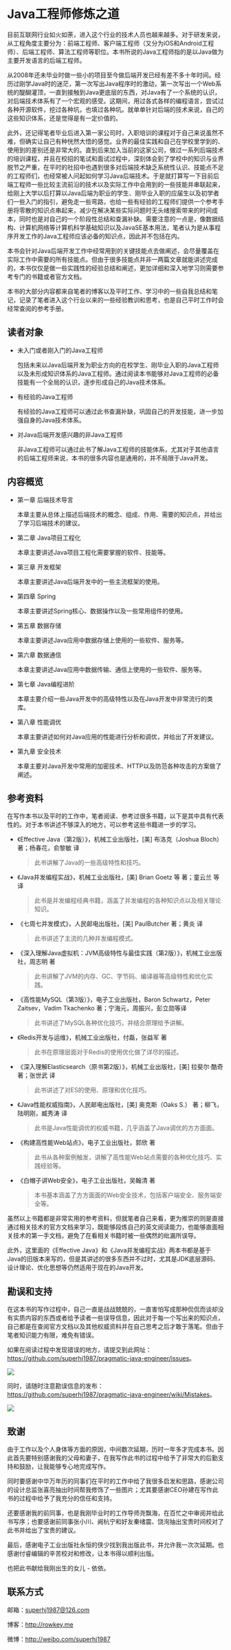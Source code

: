 # Java工程师修炼之道

目前互联网行业如火如荼，进入这个行业的技术人员也越来越多。对于研发来说，从工程角度主要分为：前端工程师、客户端工程师（又分为iOS和Android工程师）、后端工程师、算法工程师等职位。本书所说的Java工程师指的是以Java做为主要开发语言的后端工程师。

从2008年还未毕业时做一些小的项目至今做后端开发已经有差不多十年时间。经历过刚学Java时的迷茫，第一次写出Java程序时的激动，第一次写出一个Web系统的醍醐灌顶，一直到接触到Java更底层的东西，对Java有了一个系统的认识，对后端技术体系有了一个宏观的感受。这期间，用过各式各样的编程语言，尝试过各种开源软件，挖过各种坑，也填过各种坑。就单单针对后端的技术来说，自己的这些知识体系，还是觉得是有一定价值的。

此外，还记得笔者毕业后进入第一家公司时，入职培训的课程对于自己来说虽然不难，但确实让自己有种恍然大悟的感觉。业界的最佳实践和自己在学校里学到的、使用到的差别还是非常大的。直到后来加入当前的这家公司，做过一系列后端技术的培训课程，并且在校招的笔试和面试过程中，深刻体会到了学校中的知识与业界脱节之严重，在平时的社招中也遇到很多对后端技术缺乏系统性认识、技能点不足的工程师们，也经常被人问起如何学习Java后端技术。于是就打算写一下目前后端工程师一些比较主流前沿的技术以及实际工作中会用到的一些技能并串联起来，给刚上大学以后打算以Java后端为职业的学生、刚毕业入职的应届生以及初学者们一些入门的指引，避免走一些弯路，也给一些有经验的工程师们提供一个参考手册将零散的知识点串起来，减少在解决某些实际问题时无头绪搜索带来的时间成本，同时也是对自己的一个阶段性总结和查漏补缺。需要注意的一点是，像数据结构、计算机网络等计算机科学基础知识以及JavaSE基本用法，笔者认为是从事程序开发工作的Java工程师应该必备的知识点，因此并不包括在内。

本书会针对Java后端开发工作中经常用到的关键技能点去做阐述，会尽量覆盖在实际工作中需要的所有技能点。但由于很多技能点并非一两篇文章就能讲述完成的，本书仅仅是做一些实践性的经验总结和阐述，更加详细和深入地学习则需要参考专门的书籍或者官方文档。

本书的大部分内容都来自笔者的博客以及平时工作、学习中的一些自我总结和笔记，记录了笔者进入这个行业以来的一些经验教训和思考，也是自己平时工作时会经常查阅的参考手册。

## 读者对象

- 未入门或者刚入门的Java工程师

    包括未来以Java后端开发为职业方向的在校学生、刚毕业入职的Java工程师以及未形成知识体系的Java工程师。通过阅读本书能够对Java工程师的必备技能有一个全局的认识，逐步形成自己的Java技术体系。
    
- 有经验的Java工程师

    有经验的Java工程师可以通过此书查漏补缺，巩固自己的开发技能，进一步加强自身的Java技术体系。
    
- 对Java后端开发感兴趣的非Java工程师

    非Java工程师可以通过此书了解Java工程师的技能体系，尤其对于其他语言的后端工程师来说，本书的很多内容也是通用的，并不局限于Java开发。

## 内容概览

- 第一章 后端技术导言

    本章主要从总体上描述后端技术的概念、组成、作用、需要的知识点，并给出了学习后端技术的建议。

- 第二章 Java项目工程化

    本章主要讲述Java项目工程化需要掌握的软件、技能等。

- 第三章 开发框架

    本章主要讲述Java后端开发中的一些主流框架的使用。
    
- 第四章 Spring

    本章主要讲述Spring核心、数据操作以及一些常用组件的使用。

- 第五章 数据存储

    本章主要讲述Java应用中数据存储上使用的一些软件、服务等。

- 第六章 数据通信

    本章主要讲述Java应用中数据传输、通信上使用的一些软件、服务等。

- 第七章 Java编程进阶

    本章主要介绍一些Java开发中的高级特性以及在Java开发中非常流行的类库。

- 第八章 性能调优

    本章主要讲述如何对Java应用的性能进行分析和调优，并给出了开发建议。
    
- 第九章 安全技术

    本章主要对Java开发中常用的加密技术、HTTP以及防范各种攻击的方案做了阐述。

## 参考资料

在写作本书以及平时的工作中，笔者阅读、参考过很多书籍，以下是其中具有代表性的。对于本书讲述不够深入的地方，可以参考这些书籍进一步的学习。

- 《Effective Java（第2版）》，机械工业出版社，[美] 布洛克（Joshua Bloch） 著；杨春花，俞黎敏 译
    
    > 此书讲解了Java的一些高级特性和技巧。

- 《Java并发编程实战》，机械工业出版社，[美] Brian Goetz 等 著；童云兰 等 译 

    > 此书是并发编程经典书籍，涵盖了并发编程的各种知识点以及相关理论知识。
    
- 《七周七并发模式》，人民邮电出版社，[美] PaulButcher 著；黄炎 译

	> 此书讲述了主流的几种并发编程模式。
    
- 《深入理解Java虚拟机：JVM高级特性与最佳实践（第2版）》，机械工业出版社，周志明 著

	> 此书讲解了JVM的内存、GC、字节码、编译器等高级特性和优化实践。 
	
- 《高性能MySQL（第3版）》，电子工业出版社，Baron Schwartz，Peter Zaitsev，Vadim Tkachenko 著；宁海元，周振兴，彭立勋等译
	
	> 此书讲述了MySQL各种优化技巧，并结合原理给予讲解。

- 《Redis开发与运维》，机械工业出版社，付磊，张益军 著

	> 此书在原理层面对于Redis的使用优化做了详尽的描述。

- 《深入理解Elasticsearch（原书第2版）》，机械工业出版社，[美] 拉斐尔·酷奇 著；张世武 译

	> 此书讲述了对ES的使用、原理和优化技巧。

- 《Java性能权威指南》，人民邮电出版社，[美] 奥克斯（Oaks S.） 著；柳飞，陆明刚，臧秀涛 译

	> 此书是Java性能调优的权威书籍，几乎涵盖了Java调优的方方面面。
	
- 《构建高性能Web站点》，电子工业出版社，郭欣  著

	> 此书从各种案例触发，讲解了高性能Web站点需要的各种优化技巧、实践经验等。
	
- 《白帽子讲Web安全》，电子工业出版社，吴翰清  著

    > 本书基本涵盖了方方面面的Web安全技术，包括客户端安全、服务端安全等。

虽然以上书籍都是非常实用的参考资料，但就笔者自己来看，更为推崇的则是直接通过相关技术的官方文档来学习，既能够段炼自己的英文阅读能力，也能够直面相关技术的第一手文档，避免了在看相关书籍时被一些偶然的纰漏所误导。

此外，这里面的《Effective Java》和《Java并发编程实战》两本书都是基于Java的旧版本来写的，但是其讲述的很多东西并不过时，尤其是JDK底层源码、设计理论、优化思想等仍然适用于现在的Java开发。

## 勘误和支持

在这本书的写作过程中，自己一直是战战兢兢的，一直害怕写成那种侃侃而谈却没有实质内容的东西或者给予读者一些误导信息，因此对于每一个写出来的知识点，自己都是在查阅官方文档以及其他权威资料并在自己思考之后才敢于落笔。但由于笔者知识能力有限，难免有错误。

如果在阅读过程中发现错误的地方，请提交到此网址：<https://github.com/superhj1987/pragmatic-java-engineer/issues>。

![](media/15136788981457.jpg)

同时，请随时注意勘误信息的发布：<https://github.com/superhj1987/pragmatic-java-engineer/wiki/Mistakes>。

![](media/15136789308224.jpg)

## 致谢

由于工作以及个人身体等方面的原因，中间数次延期，历时一年多才完成本书。因此首先要特别感谢我的父母和妻子，在我写作此书的过程中给予了非常大的后勤支持和鼓励，让我能够专心地完成写作。

同时要感谢中华万年历的同事们在平时的工作中给了我很多启发和思路，感谢公司的设计总监张喜亮抽出时间帮我修饰了一些图片；尤其要感谢CEO孙建在写作此书的过程中给予了我充分的信任和支持。

还要感谢我的前同事，也是我刚毕业时的工作导师尧飘海，在百忙之中审阅并给此书写序；也要感谢前同事张小川、阙杭宁和好友秦绪震、饶洵抽出宝贵时间校对了此书并给出了宝贵的建议。

最后，感谢电子工业出版社永恒的侠少找到我出版此书，并允许我一次次延期。也感谢付睿编辑的辛苦校对和修改，让本书得以顺利出版。

也把此书献给我刚出生的女儿 - 依依。

## 联系方式

邮箱：superhj1987@126.com

博客：http://rowkey.me

微博：http://weibo.com/superhj1987
